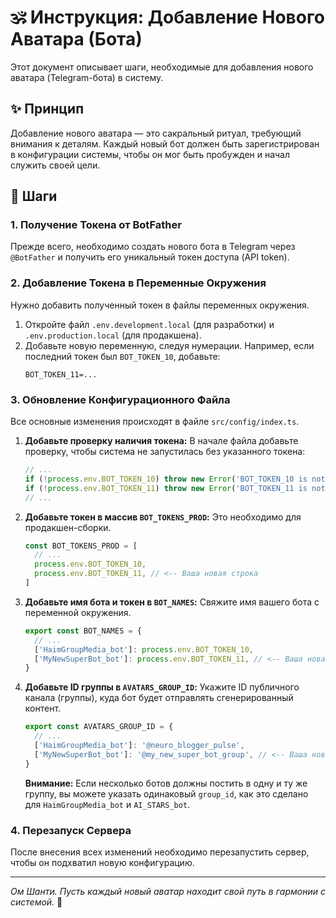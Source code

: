 # 🕉️ Инструкция: Добавление Нового Аватара (Бота)

Этот документ описывает шаги, необходимые для добавления нового аватара (Telegram-бота) в систему.

## ✨ Принцип

Добавление нового аватара — это сакральный ритуал, требующий внимания к деталям. Каждый новый бот должен быть зарегистрирован в конфигурации системы, чтобы он мог быть пробужден и начал служить своей цели.

## 📝 Шаги

### 1. Получение Токена от BotFather

Прежде всего, необходимо создать нового бота в Telegram через `@BotFather` и получить его уникальный токен доступа (API token).

### 2. Добавление Токена в Переменные Окружения

Нужно добавить полученный токен в файлы переменных окружения.

1.  Откройте файл `.env.development.local` (для разработки) и `.env.production.local` (для продакшена).
2.  Добавьте новую переменную, следуя нумерации. Например, если последний токен был `BOT_TOKEN_10`, добавьте:
    ```
    BOT_TOKEN_11=...
    ```

### 3. Обновление Конфигурационного Файла

Все основные изменения происходят в файле `src/config/index.ts`.

1.  **Добавьте проверку наличия токена:**
    В начале файла добавьте проверку, чтобы система не запустилась без указанного токена:
    ```typescript
    // ...
    if (!process.env.BOT_TOKEN_10) throw new Error('BOT_TOKEN_10 is not set')
    if (!process.env.BOT_TOKEN_11) throw new Error('BOT_TOKEN_11 is not set') // <-- Ваша новая строка
    // ...
    ```

2.  **Добавьте токен в массив `BOT_TOKENS_PROD`:**
    Это необходимо для продакшен-сборки.
    ```typescript
    const BOT_TOKENS_PROD = [
      // ...
      process.env.BOT_TOKEN_10,
      process.env.BOT_TOKEN_11, // <-- Ваша новая строка
    ]
    ```

3.  **Добавьте имя бота и токен в `BOT_NAMES`:**
    Свяжите имя вашего бота с переменной окружения.
    ```typescript
    export const BOT_NAMES = {
      // ...
      ['HaimGroupMedia_bot']: process.env.BOT_TOKEN_10,
      ['MyNewSuperBot_bot']: process.env.BOT_TOKEN_11, // <-- Ваша новая строка
    }
    ```

4.  **Добавьте ID группы в `AVATARS_GROUP_ID`:**
    Укажите ID публичного канала (группы), куда бот будет отправлять сгенерированный контент.
    ```typescript
    export const AVATARS_GROUP_ID = {
      // ...
      ['HaimGroupMedia_bot']: '@neuro_blogger_pulse',
      ['MyNewSuperBot_bot']: '@my_new_super_bot_group', // <-- Ваша новая строка
    }
    ```
    **Внимание:** Если несколько ботов должны постить в одну и ту же группу, вы можете указать одинаковый `group_id`, как это сделано для `HaimGroupMedia_bot` и `AI_STARS_bot`.

### 4. Перезапуск Сервера

После внесения всех изменений необходимо перезапустить сервер, чтобы он подхватил новую конфигурацию.

---
_Ом Шанти. Пусть каждый новый аватар находит свой путь в гармонии с системой._ 🙏 